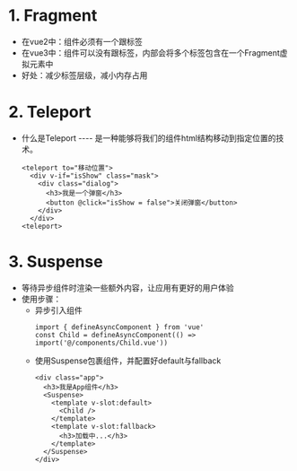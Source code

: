 # 1. Fragment
* 在vue2中：组件必须有一个跟标签
* 在vue3中：组件可以没有跟标签，内部会将多个标签包含在一个Fragment虚拟元素中
* 好处：减少标签层级，减小内存占用

# 2. Teleport
* 什么是Teleport ---- 是一种能够将我们的组件html结构移动到指定位置的技术。
  ```
  <teleport to="移动位置">
    <div v-if="isShow" class="mask">
      <div class="dialog">
        <h3>我是一个弹窗</h3>
        <button @click="isShow = false">关闭弹窗</button>
      </div>
    </div>
  <teleport>
  ```

# 3. Suspense
* 等待异步组件时渲染一些额外内容，让应用有更好的用户体验
* 使用步骤：
  * 异步引入组件
    ```
    import { defineAsyncComponent } from 'vue'
    const Child = defineAsyncComponent(() => import('@/components/Child.vue'))
    ```
  * 使用Suspense包裹组件，并配置好default与fallback
    ```
    <div class="app">
      <h3>我是App组件</h3>
      <Suspense>
        <template v-slot:default>
          <Child />
        </template>
        <template v-slot:fallback>
          <h3>加载中...</h3>
        </template>
      </Suspense>
    </div>
    ```